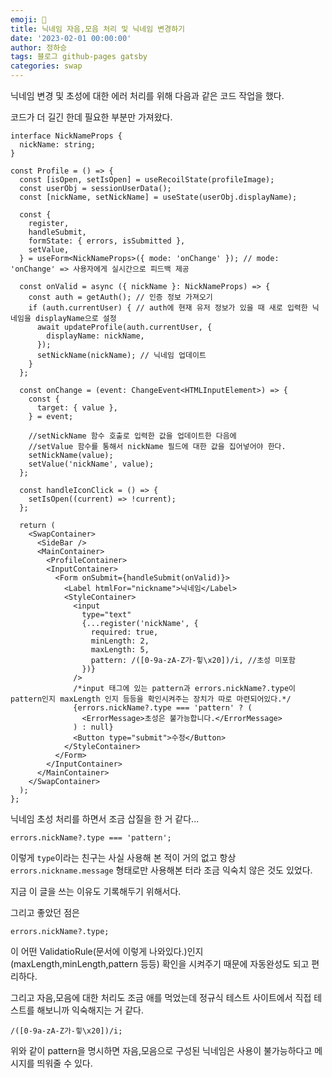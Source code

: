 ```yaml
---
emoji: 🔮
title: 닉네임 자음,모음 처리 및 닉네임 변경하기
date: '2023-02-01 00:00:00'
author: 정하승
tags: 블로그 github-pages gatsby
categories: swap
---
```


닉네임 변경 및 초성에 대한 에러 처리를 위해 다음과 같은 코드 작업을 했다.

코드가 더 길긴 한데 필요한 부분만 가져왔다.

```tsx
interface NickNameProps {
  nickName: string;
}

const Profile = () => {
  const [isOpen, setIsOpen] = useRecoilState(profileImage);
  const userObj = sessionUserData();
  const [nickName, setNickName] = useState(userObj.displayName);

  const {
    register,
    handleSubmit,
    formState: { errors, isSubmitted },
    setValue,
  } = useForm<NickNameProps>({ mode: 'onChange' }); // mode: 'onChange' => 사용자에게 실시간으로 피드백 제공

  const onValid = async ({ nickName }: NickNameProps) => {
    const auth = getAuth(); // 인증 정보 가져오기
    if (auth.currentUser) { // auth에 현재 유저 정보가 있을 때 새로 입력한 닉네임을 displayName으로 설정
      await updateProfile(auth.currentUser, {
        displayName: nickName,
      });
      setNickName(nickName); // 닉네임 업데이트
    }
  };

  const onChange = (event: ChangeEvent<HTMLInputElement>) => {
    const {
      target: { value },
    } = event;

    //setNickName 함수 호출로 입력한 값을 업데이트한 다음에
    //setValue 함수를 통해서 nickName 필드에 대한 값을 집어넣어야 한다.
    setNickName(value);
    setValue('nickName', value);
  };

  const handleIconClick = () => {
    setIsOpen((current) => !current);
  };

  return (
    <SwapContainer>
      <SideBar />
      <MainContainer>
        <ProfileContainer>
        <InputContainer>
          <Form onSubmit={handleSubmit(onValid)}>
            <Label htmlFor="nickname">닉네임</Label>
            <StyleContainer>
              <input
                type="text"
                {...register('nickName', {
                  required: true,
                  minLength: 2,
                  maxLength: 5,
                  pattern: /([0-9a-zA-Z가-힣\x20])/i, //초성 미포함
                })}
              />
              /*input 태그에 있는 pattern과 errors.nickName?.type이 pattern인지 maxLength 인지 등등을 확인시켜주는 장치가 따로 마련되어있다.*/
              {errors.nickName?.type === 'pattern' ? (
                <ErrorMessage>초성은 불가능합니다.</ErrorMessage>
              ) : null}
              <Button type="submit">수정</Button>
            </StyleContainer>
          </Form>
        </InputContainer>
      </MainContainer>
    </SwapContainer>
  );
};

```

닉네임 초성 처리를 하면서 조금 삽질을 한 거 같다...

```tsx
errors.nickName?.type === 'pattern';
```

이렇게 `type`이라는 친구는 사실 사용해 본 적이 거의 없고 항상 `errors.nickname.message` 형태로만 사용해본 터라 조금 익숙치 않은 것도 있었다.

지금 이 글을 쓰는 이유도 기록해두기 위해서다.

그리고 좋았던 점은

```tsx
errors.nickName?.type;
```

이 어떤 ValidatioRule(문서에 이렇게 나와있다.)인지(maxLength,minLength,pattern 등등) 확인을 시켜주기 때문에 자동완성도 되고 편리하다.

그리고 자음,모음에 대한 처리도 조금 애를 먹었는데 정규식 테스트 사이트에서 직접 테스트를 해보니까 익숙해지는 거 같다.

```tsx
/([0-9a-zA-Z가-힣\x20])/i;
```

위와 같이 pattern을 명시하면 자음,모음으로 구성된 닉네임은 사용이 불가능하다고 메시지를 띄워줄 수 있다.
